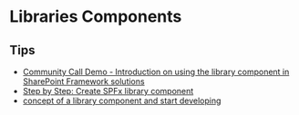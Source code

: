 # Libraries Components

## Tips

- [Community Call Demo - Introduction on using the library component in SharePoint Framework solutions](https://www.youtube.com/watch?v=Psvo1FiMBPw&feature=youtu.be)
- [Step by Step: Create SPFx library component](http://www.rabiawilliams.com/spfx-libraries)
- [concept of a library component and start developing](https://www.c-sharpcorner.com/article/sharepoint-framework-1-8-library-component-type-beta/)